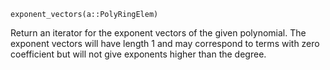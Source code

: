 ```
exponent_vectors(a::PolyRingElem)
```

Return an iterator for the exponent vectors of the given polynomial. The exponent vectors will have length 1 and may correspond to terms with zero coefficient but will not give exponents higher than the degree.
